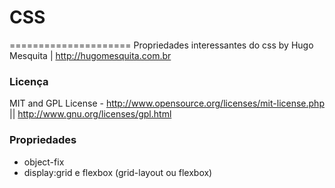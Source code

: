 # CSS
=====================
Propriedades interessantes do css
by Hugo Mesquita | <http://hugomesquita.com.br>


### Licença

MIT and GPL License - <http://www.opensource.org/licenses/mit-license.php> || <http://www.gnu.org/licenses/gpl.html>


### Propriedades
- object-fix 
- display:grid e flexbox (grid-layout ou flexbox)

